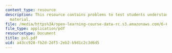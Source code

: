```yaml
---
content_type: resource
description: This resource contains problems to test students understanding of course
  material.
file: /media/https%3A/open-learning-course-data-rc.s3.amazonaws.com/6-630-electromagnetics-fall-2006/a43cc928fb2d2df52eb2b9d1c2c3d6d5_ps5.pdf
file_type: application/pdf
resourcetype: Document
title: ps5.pdf
uid: a43cc928-fb2d-2df5-2eb2-b9d1c2c3d6d5
---
```

